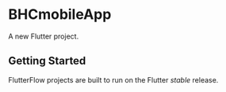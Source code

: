 # BHCmobileApp

A new Flutter project.

## Getting Started

FlutterFlow projects are built to run on the Flutter _stable_ release.
